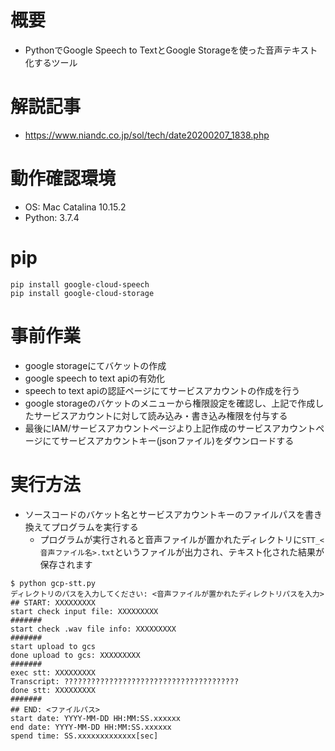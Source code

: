 # 概要
- PythonでGoogle Speech to TextとGoogle Storageを使った音声テキスト化するツール

# 解説記事
- https://www.niandc.co.jp/sol/tech/date20200207_1838.php

# 動作確認環境
- OS: Mac Catalina 10.15.2
- Python: 3.7.4

# pip

```
pip install google-cloud-speech
pip install google-cloud-storage
```

# 事前作業
- google storageにてバケットの作成
- google speech to text apiの有効化
- speech to text apiの認証ページにてサービスアカウントの作成を行う
- google storageのバケットのメニューから権限設定を確認し、上記で作成したサービスアカウントに対して読み込み・書き込み権限を付与する
- 最後にIAM/サービスアカウントページより上記作成のサービスアカウントページにてサービスアカウントキー(jsonファイル)をダウンロードする

# 実行方法
- ソースコードのバケット名とサービスアカウントキーのファイルパスを書き換えてプログラムを実行する
    - プログラムが実行されると音声ファイルが置かれたディレクトリに```STT_<音声ファイル名>.txt```というファイルが出力され、テキスト化された結果が保存されます

```
$ python gcp-stt.py 
ディレクトリのパスを入力してください: <音声ファイルが置かれたディレクトリパスを入力>
## START: XXXXXXXXX
start check input file: XXXXXXXXX
#######
start check .wav file info: XXXXXXXXX
#######
start upload to gcs
done upload to gcs: XXXXXXXXX
#######
exec stt: XXXXXXXXX
Transcript: ???????????????????????????????????????
done stt: XXXXXXXXX
#######
## END: <ファイルパス>
start date: YYYY-MM-DD HH:MM:SS.xxxxxx
end date: YYYY-MM-DD HH:MM:SS.xxxxxx
spend time: SS.xxxxxxxxxxxxx[sec]
```
